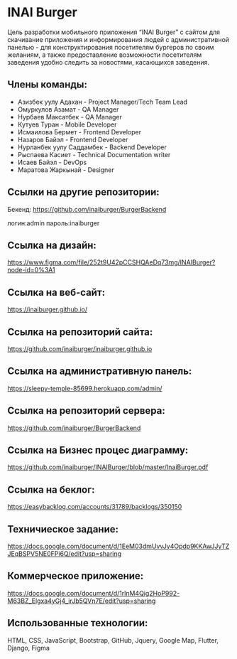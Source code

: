 # INAI Burger
Цель разработки мобильного приложения “INAI Burger” с сайтом для скачивание приложения и информирования людей с административной панелью - для конструктирования посетителям бургеров по своим желаниям, а также предоставление возможности посетителям заведения удобно следить за новостями, касающихся заведения.

## Члены команды:
* Азизбек уулу Адахан - Project Manager/Tech Team Lead
* Омуркулов Азамат - QA Manager
* Нурбаев Максатбек - QA Manager
* Кутуев Туран - Mobile Developer
* Исмаилова Бермет - Frontend Developer
* Назаров Байэл - Frontend Developer
* Нурланбек уулу Саддамбек - Backend Developer
* Рыспаева Касиет - Technical Documentation writer
* Исаев Байэл - DevOps
* Маратова Жаркынай - Designer

## Ссылки на другие репозитории:
Бекенд:
https://github.com/inaiburger/BurgerBackend

логин:admin
пароль:inaiburger

## Ссылка на дизайн:
https://www.figma.com/file/252t9U42pCCSHQAeDq73mg/INAIBurger?node-id=0%3A1

## Ссылка на веб-сайт:
https://inaiburger.github.io/ 

## Ссылка на репозиторий сайта:
https://github.com/inaiburger/inaiburger.github.io

## Ссылка на административную панель:
https://sleepy-temple-85699.herokuapp.com/admin/

## Ссылка на репозиторий сервера:
https://github.com/inaiburger/BurgerBackend

## Ccылка на Бизнес процес диаграмму:
https://github.com/inaiburger/INAIBurger/blob/master/InaiBurger.pdf

## Ссылка на беклог:
https://easybacklog.com/accounts/31789/backlogs/350150

## Техничиеское задание:
https://docs.google.com/document/d/1EeM03dmUvvJy4Opdp9KKAwJJyTZJEqBSPV5NE0FPi6Q/edit?usp=sharing

## Коммерческое приложение:
https://docs.google.com/document/d/1rlnM4Qig2HoP992-M63BZ_Elgxa4yGj4_irJb5QVn7E/edit?usp=sharing

## Использованные технологии:
HTML, CSS, JavaScript, Bootstrap, GitHub, Jquery, Google Map, Flutter, Django, Figma
